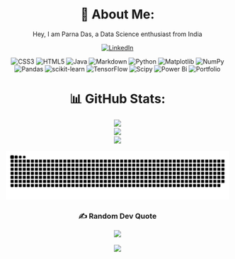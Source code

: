 
<div align="center">

# 💫 About Me:
Hey, I am Parna Das, a Data Science enthusiast from India

</div>

<div align="center">

[![LinkedIn](https://img.shields.io/badge/LinkedIn-%230077B5.svg?logo=linkedin&logoColor=white)](https://linkedin.com/in/parna-das-154039301) 

</div>

<div align="center">

![CSS3](https://img.shields.io/badge/css3-%231572B6.svg?style=for-the-badge&logo=css3&logoColor=white) ![HTML5](https://img.shields.io/badge/html5-%23E34F26.svg?style=for-the-badge&logo=html5&logoColor=white) ![Java](https://img.shields.io/badge/java-%23ED8B00.svg?style=for-the-badge&logo=openjdk&logoColor=white) ![Markdown](https://img.shields.io/badge/markdown-%23000000.svg?style=for-the-badge&logo=markdown&logoColor=white) ![Python](https://img.shields.io/badge/python-3670A0?style=for-the-badge&logo=python&logoColor=ffdd54) ![Matplotlib](https://img.shields.io/badge/Matplotlib-%23ffffff.svg?style=for-the-badge&logo=Matplotlib&logoColor=black) ![NumPy](https://img.shields.io/badge/numpy-%23013243.svg?style=for-the-badge&logo=numpy&logoColor=white) ![Pandas](https://img.shields.io/badge/pandas-%23150458.svg?style=for-the-badge&logo=pandas&logoColor=white) ![scikit-learn](https://img.shields.io/badge/scikit--learn-%23F7931E.svg?style=for-the-badge&logo=scikit-learn&logoColor=white) ![TensorFlow](https://img.shields.io/badge/TensorFlow-%23FF6F00.svg?style=for-the-badge&logo=TensorFlow&logoColor=white) ![Scipy](https://img.shields.io/badge/SciPy-%230C55A5.svg?style=for-the-badge&logo=scipy&logoColor=%white) ![Power Bi](https://img.shields.io/badge/power_bi-F2C811?style=for-the-badge&logo=powerbi&logoColor=black) ![Portfolio](https://img.shields.io/badge/Portfolio-%23000000.svg?style=for-the-badge&logo=firefox&logoColor=#FF7139)

</div>


<div align="center">

# 📊 GitHub Stats:
![](https://github-readme-stats.vercel.app/api?username=Parna06&theme=dark&hide_border=true&include_all_commits=true&count_private=true)<br/>
![](https://github-readme-streak-stats.herokuapp.com/?user=Parna06&theme=dark&hide_border=true)<br/>
![](https://github-readme-stats.vercel.app/api/top-langs/?username=Parna06&theme=dark&hide_border=true&include_all_commits=true&count_private=true&layout=compact)

</div>


<div align="center">

![snake gif](https://github.com/Parna06/Parna06/blob/output/github-snake-dark.svg)

</div>

<div align="center">

### ✍️ Random Dev Quote
![](https://quotes-github-readme.vercel.app/api?type=horizontal&theme=radical)

</div>

<div align="center">

[![](https://visitcount.itsvg.in/api?id=Parna06&icon=0&color=0)](https://visitcount.itsvg.in)

</div>




